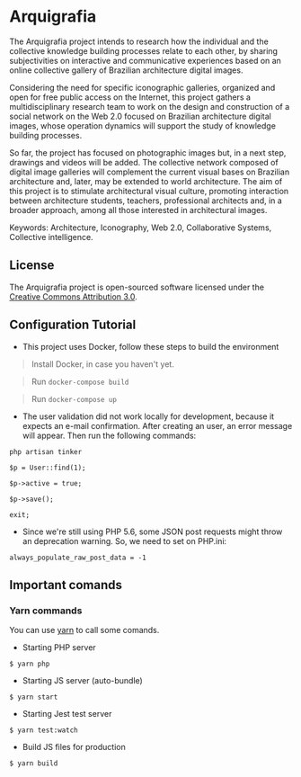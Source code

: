 # Arquigrafia

The Arquigrafia project intends to research how the individual and the collective
knowledge building processes relate to each other, by sharing subjectivities on interactive and communicative experiences based on an online collective gallery of Brazilian architecture digital images. 

Considering the need for specific iconographic galleries, organized and open for free public access on the Internet, this project gathers a multidisciplinary research team to work on the design and construction of a social network on the Web 2.0 focused on Brazilian architecture digital images, whose operation dynamics will support the study of knowledge building processes. 

So far, the project has focused on photographic images but, in a next step, drawings and
videos will be added. The collective network composed of digital image galleries will complement the current visual bases on Brazilian architecture and, later, may be extended to world architecture. The aim of this project is to stimulate architectural visual culture, promoting interaction between architecture students, teachers,
professional architects and, in a broader approach, among all those interested in architectural images.

Keywords: Architecture, Iconography, Web 2.0, Collaborative Systems, Collective intelligence.

## License

The Arquigrafia project is open-sourced software licensed under the [Creative Commons Attribution 3.0](http://creativecommons.org/licenses/by/3.0/deed.pt_BR).

## Configuration Tutorial

- This project uses Docker, follow these steps to build the environment

> Install Docker, in case you haven't yet.

> Run ```docker-compose build```

> Run ```docker-compose up```

<!-- > Run ```docker ps``` to list all containers and their ids

> Run ```docker exec arquigrafialaravel php artisan migrate```

> Run ```docker exec arquigrafialaravelrobson_db_1 bash```

> Now you are inside de container, run ```php artisan migrate```

- This project uses Laravel Messenger for Laravel 4, and needs to run migrate:

```bash
php artisan migrate --package=cmgmyr/messenger
``` -->

- The user validation did not work locally for development, because it expects an e-mail confirmation. After creating an user, an error message will appear. Then run the following commands:

```
php artisan tinker
```
```
$p = User::find(1);
```
```
$p->active = true;
```
```
$p->save();
```
```
exit;
```

- Since we're still using PHP 5.6, some JSON post requests might throw an deprecation warning. So, we need to set on PHP.ini:

```
always_populate_raw_post_data = -1
```

## Important comands

### Yarn commands
You can use [yarn](https://yarnpkg.com/en/) to call some comands.

- Starting PHP server

```
$ yarn php
```

- Starting JS server (auto-bundle)

```
$ yarn start
```

- Starting Jest test server

```
$ yarn test:watch
```

- Build JS files for production

```
$ yarn build
```
